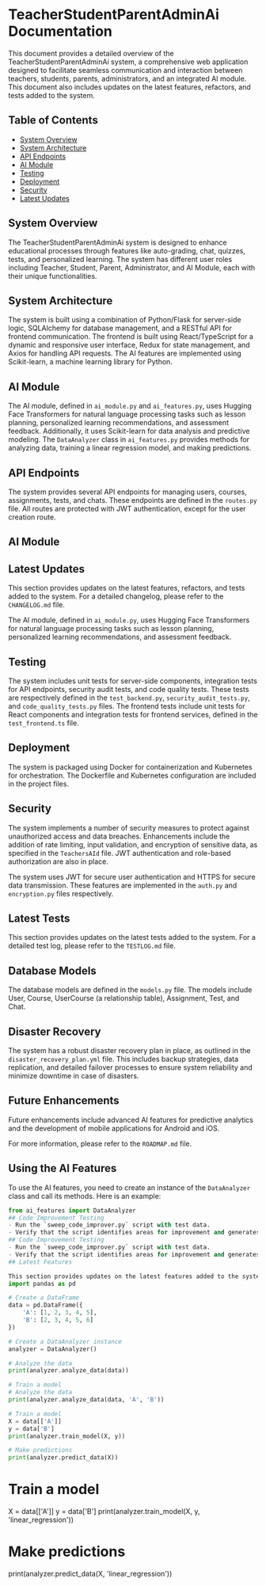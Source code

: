 # TeacherStudentParentAdminAi Documentation

This document provides a detailed overview of the TeacherStudentParentAdminAi system, a comprehensive web application designed to facilitate seamless communication and interaction between teachers, students, parents, administrators, and an integrated AI module. This document also includes updates on the latest features, refactors, and tests added to the system.

## Table of Contents

- [System Overview](#system-overview)
- [System Architecture](#system-architecture)
- [API Endpoints](#api-endpoints)
- [AI Module](#ai-module)
- [Testing](#testing)
- [Deployment](#deployment)
- [Security](#security)
- [Latest Updates](#latest-updates)

## System Overview
The TeacherStudentParentAdminAi system is designed to enhance educational processes through features like auto-grading, chat, quizzes, tests, and personalized learning. The system has different user roles including Teacher, Student, Parent, Administrator, and AI Module, each with their unique functionalities.

## System Architecture

The system is built using a combination of Python/Flask for server-side logic, SQLAlchemy for database management, and a RESTful API for frontend communication. The frontend is built using React/TypeScript for a dynamic and responsive user interface, Redux for state management, and Axios for handling API requests. The AI features are implemented using Scikit-learn, a machine learning library for Python.

## AI Module

The AI module, defined in `ai_module.py` and `ai_features.py`, uses Hugging Face Transformers for natural language processing tasks such as lesson planning, personalized learning recommendations, and assessment feedback. Additionally, it uses Scikit-learn for data analysis and predictive modeling. The `DataAnalyzer` class in `ai_features.py` provides methods for analyzing data, training a linear regression model, and making predictions.

## API Endpoints

The system provides several API endpoints for managing users, courses, assignments, tests, and chats. These endpoints are defined in the `routes.py` file. All routes are protected with JWT authentication, except for the user creation route.

## AI Module
## Latest Updates

This section provides updates on the latest features, refactors, and tests added to the system. For a detailed changelog, please refer to the `CHANGELOG.md` file.

The AI module, defined in `ai_module.py`, uses Hugging Face Transformers for natural language processing tasks such as lesson planning, personalized learning recommendations, and assessment feedback.

## Testing

The system includes unit tests for server-side components, integration tests for API endpoints, security audit tests, and code quality tests. These tests are respectively defined in the `test_backend.py`, `security_audit_tests.py`, and `code_quality_tests.py` files. The frontend tests include unit tests for React components and integration tests for frontend services, defined in the `test_frontend.ts` file.

## Deployment

The system is packaged using Docker for containerization and Kubernetes for orchestration. The Dockerfile and Kubernetes configuration are included in the project files.

## Security

The system implements a number of security measures to protect against unauthorized access and data breaches. Enhancements include the addition of rate limiting, input validation, and encryption of sensitive data, as specified in the `TeachersAId` file. JWT authentication and role-based authorization are also in place.

The system uses JWT for secure user authentication and HTTPS for secure data transmission. These features are implemented in the `auth.py` and `encryption.py` files respectively.
## Latest Tests

This section provides updates on the latest tests added to the system. For a detailed test log, please refer to the `TESTLOG.md` file.
## Database Models

The database models are defined in the `models.py` file. The models include User, Course, UserCourse (a relationship table), Assignment, Test, and Chat.

## Disaster Recovery

The system has a robust disaster recovery plan in place, as outlined in the `disaster_recovery_plan.yml` file. This includes backup strategies, data replication, and detailed failover processes to ensure system reliability and minimize downtime in case of disasters.

## Future Enhancements

Future enhancements include advanced AI features for predictive analytics and the development of mobile applications for Android and iOS.

For more information, please refer to the `ROADMAP.md` file.
## Using the AI Features

To use the AI features, you need to create an instance of the `DataAnalyzer` class and call its methods. Here is an example:

```python
from ai_features import DataAnalyzer
## Code Improvement Testing
- Run the `sweep_code_improver.py` script with test data.
- Verify that the script identifies areas for improvement and generates Sweep issues accurately.
## Code Improvement Testing
- Run the `sweep_code_improver.py` script with test data.
- Verify that the script identifies areas for improvement and generates Sweep issues accurately.
## Latest Features

This section provides updates on the latest features added to the system. For a detailed feature log, please refer to the `FEATURELOG.md` file.
import pandas as pd

# Create a DataFrame
data = pd.DataFrame({
    'A': [1, 2, 3, 4, 5],
    'B': [2, 3, 4, 5, 6]
})

# Create a DataAnalyzer instance
analyzer = DataAnalyzer()

# Analyze the data
print(analyzer.analyze_data(data))

# Train a model
# Analyze the data
print(analyzer.analyze_data(data, 'A', 'B'))

# Train a model
X = data[['A']]
y = data['B']
print(analyzer.train_model(X, y))

# Make predictions
print(analyzer.predict_data(X))
```
# Train a model
X = data[['A']]
y = data['B']
print(analyzer.train_model(X, y, 'linear_regression'))

# Make predictions
print(analyzer.predict_data(X, 'linear_regression'))

